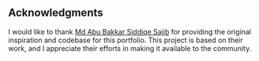 ## Acknowledgments

I would like to thank [Md Abu Bakkar Siddiqe Sajib](https://github.com/19sajib) for providing the original inspiration and codebase for this portfolio. This project is based on their work, and I appreciate their efforts in making it available to the community.
